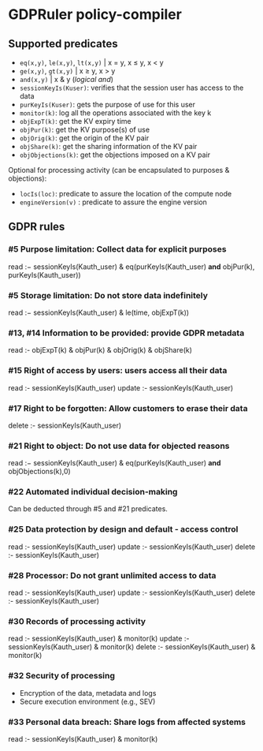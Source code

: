 # GDPRuler policy-compiler

## Supported predicates
- `eq(x,y)`, `le(x,y)`, `lt(x,y)` | x = y, x ≤ y, x < y 
- `ge(x,y)`, `gt(x,y)` | x ≥ y, x > y
- `and(x,y)` | x & y (*logical and*)
- `sessionKeyIs(Kuser)`: verifies that the session user has access to the data
- `purKeyIs(Kuser)`: gets the purpose of use for this user
- `monitor(k)`: log all the operations associated with the key k
- `objExpT(k)`: get the KV expiry time
- `objPur(k)`: get the KV purpose(s) of use
- `objOrig(k)`: get the origin of the KV pair
- `objShare(k)`: get the sharing information of the KV pair
- `objObjections(k)`: get the objections imposed on a KV pair

Optional for processing activity (can be encapsulated to purposes & objections):
- `locIs(loc)`: predicate to assure the location of the compute node
- `engineVersion(v)` : predicate to assure the engine version 

## GDPR rules

### #5 Purpose limitation: Collect data for explicit purposes
read :− sessionKeyIs(Kauth_user) & eq(purKeyIs(Kauth_user) **and** objPur(k), purKeyIs(Kauth_user))

### #5 Storage limitation: Do not store data indefinitely
read :− sessionKeyIs(Kauth_user) & le(time, objExpT(k))

### #13, #14 Information to be provided: provide GDPR metadata
read :- objExpT(k) & objPur(k) & objOrig(k) & objShare(k)

### #15 Right of access by users: users access all their data
read :- sessionKeyIs(Kauth_user)
update :- sessionKeyIs(Kauth_user)

### #17 Right to be forgotten: Allow customers to erase their data
delete :- sessionKeyIs(Kauth_user)

### #21 Right to object: Do not use data for objected reasons
read :− sessionKeyIs(Kauth_user) & eq(purKeyIs(Kauth_user) **and** objObjections(k),0)

### #22 Automated individual decision-making
Can be deducted through #5 and #21 predicates.

### #25 Data protection by design and default - access control
read :- sessionKeyIs(Kauth_user)
update :- sessionKeyIs(Kauth_user)
delete :- sessionKeyIs(Kauth_user)

### #28 Processor: Do not grant unlimited access to data
read :- sessionKeyIs(Kauth_user)
update :- sessionKeyIs(Kauth_user)
delete :- sessionKeyIs(Kauth_user)

### #30 Records of processing activity
read :- sessionKeyIs(Kauth_user) & monitor(k)
update :- sessionKeyIs(Kauth_user) & monitor(k)
delete :- sessionKeyIs(Kauth_user) & monitor(k)

### #32 Security of processing
- Encryption of the data, metadata and logs
- Secure execution environment (e.g., SEV)

### #33 Personal data breach: Share logs from affected systems
read :- sessionKeyIs(Kauth_user) & monitor(k)
